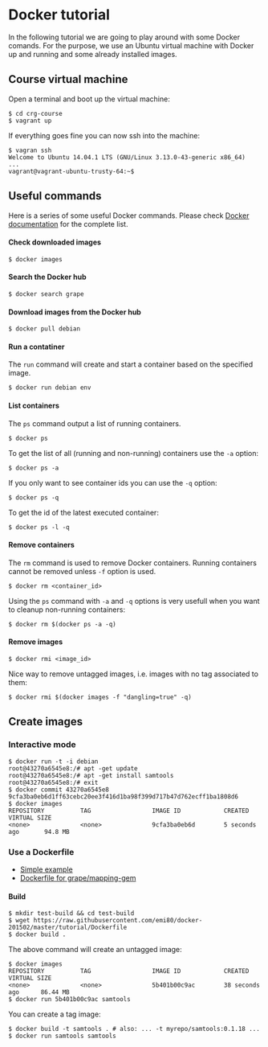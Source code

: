 # Docker tutorial

In the following tutorial we are going to play around with some Docker comands. For the purpose, we use an Ubuntu virtual machine with Docker up and running and some already installed images.

## Course virtual machine

Open a terminal and boot up the virtual machine:

```
$ cd crg-course
$ vagrant up
```

If everything goes fine you can now ssh into the machine:

```
$ vagran ssh
Welcome to Ubuntu 14.04.1 LTS (GNU/Linux 3.13.0-43-generic x86_64)
...
vagrant@vagrant-ubuntu-trusty-64:~$
```

## Useful commands
Here is a series of some useful Docker commands. Please check [Docker documentation](https://docs.docker.com/reference/commandline/cli/) for the complete list.

#### Check downloaded images

```
$ docker images
```

#### Search the Docker hub

```
$ docker search grape
```

#### Download images from the Docker hub

```
$ docker pull debian
```

#### Run a contatiner
The ``run`` command will create and start a container based on the specified image.

```
$ docker run debian env
```

#### List containers
The ``ps`` command output a list of running containers. 

```
$ docker ps
````

To get the list of all (running and non-running) containers use the ``-a`` option:

```
$ docker ps -a
```

If you only want to see container ids you can use the ``-q`` option:

```
$ docker ps -q
```

To get the id of the latest executed container:

```
$ docker ps -l -q
```

#### Remove containers
The ``rm`` command is used to remove Docker containers. Running containers cannot be removed unless ``-f`` option is used.

```
$ docker rm <container_id>
```

Using the ``ps`` command with ``-a`` and ``-q`` options is very usefull when you want to cleanup non-running containers:
```
$ docker rm $(docker ps -a -q)
```

#### Remove images

```
$ docker rmi <image_id>
```

Nice way to remove untagged images, i.e. images with no tag associated to them:

```
$ docker rmi $(docker images -f "dangling=true" -q)
```

## Create images

### Interactive mode

```
$ docker run -t -i debian
root@43270a6545e8:/# apt -get update
root@43270a6545e8:/# apt -get install samtools
root@43270a6545e8:/# exit
$ docker commit 43270a6545e8
9cfa3ba0eb6d1ff63cebc20ee3f416d1ba98f399d717b47d762ecff1ba1808d6
$ docker images
REPOSITORY          TAG                 IMAGE ID            CREATED             VIRTUAL SIZE
<none>              <none>              9cfa3ba0eb6d        5 seconds ago       94.8 MB
```

### Use a Dockerfile

- [Simple example](Dockerfile)
- [Dockerfile for grape/mapping-gem](https://github.com/grape-pipeline/docker/blob/master/mapping/gem/Dockerfile)

#### Build

```
$ mkdir test-build && cd test-build
$ wget https://raw.githubusercontent.com/emi80/docker-201502/master/tutorial/Dockerfile
$ docker build .
```

The above command will create an untagged image:
```
$ docker images
REPOSITORY          TAG                 IMAGE ID            CREATED             VIRTUAL SIZE
<none>              <none>              5b401b00c9ac        38 seconds ago      86.44 MB
$ docker run 5b401b00c9ac samtools
```

You can create a tag image:

```
$ docker build -t samtools . # also: ... -t myrepo/samtools:0.1.18 ...
$ docker run samtools samtools 
```

